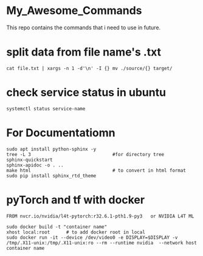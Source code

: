# My_Awesome_Commands
This repo contains  the commands that i need to use in future. 



# split data from file name's .txt
 ```
cat file.txt | xargs -n 1 -d'\n' -I {} mv ./source/{} target/
 ```
 
 # check service status in ubuntu
 ```
 systemctl status service-name
 ```

# For Documentatiomn
```
sudo apt install python-sphinx -y
tree -L 3                              #for directory tree
sphinx-quickstart
sphinx-apidoc -o . ..
make html                              # to convert in html format
sudo pip install sphinx_rtd_theme
```
# pyTorch and tf with docker 
```
FROM nvcr.io/nvidia/l4t-pytorch:r32.6.1-pth1.9-py3   or NVIDIA L4T ML

sudo docker build -t "container name"
xhost local:root      # to add docker root in local
sudo docker run -it --device /dev/video0 -e DISPLAY=$DISPLAY -v /tmp/.X11-unix:/tmp/.X11-unix:ro --rm --runtime nvidia  --network host container name
```

